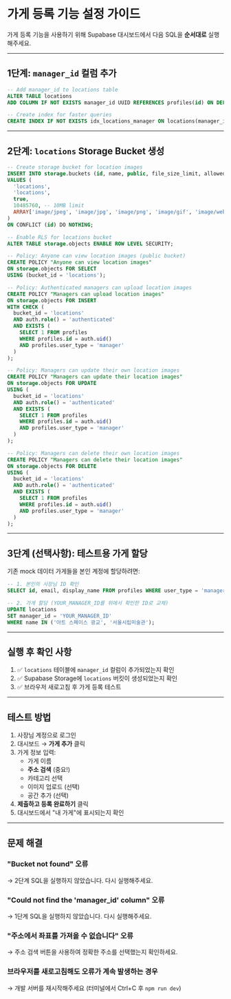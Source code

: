 # 가게 등록 기능 설정 가이드

가게 등록 기능을 사용하기 위해 Supabase 대시보드에서 다음 SQL을 **순서대로** 실행해주세요.

---

## 1단계: `manager_id` 컬럼 추가

```sql
-- Add manager_id to locations table
ALTER TABLE locations
ADD COLUMN IF NOT EXISTS manager_id UUID REFERENCES profiles(id) ON DELETE SET NULL;

-- Create index for faster queries
CREATE INDEX IF NOT EXISTS idx_locations_manager ON locations(manager_id);
```

---

## 2단계: `locations` Storage Bucket 생성

```sql
-- Create storage bucket for location images
INSERT INTO storage.buckets (id, name, public, file_size_limit, allowed_mime_types)
VALUES (
  'locations',
  'locations',
  true,
  10485760, -- 10MB limit
  ARRAY['image/jpeg', 'image/jpg', 'image/png', 'image/gif', 'image/webp']
)
ON CONFLICT (id) DO NOTHING;

-- Enable RLS for locations bucket
ALTER TABLE storage.objects ENABLE ROW LEVEL SECURITY;

-- Policy: Anyone can view location images (public bucket)
CREATE POLICY "Anyone can view location images"
ON storage.objects FOR SELECT
USING (bucket_id = 'locations');

-- Policy: Authenticated managers can upload location images
CREATE POLICY "Managers can upload location images"
ON storage.objects FOR INSERT
WITH CHECK (
  bucket_id = 'locations' 
  AND auth.role() = 'authenticated'
  AND EXISTS (
    SELECT 1 FROM profiles 
    WHERE profiles.id = auth.uid() 
    AND profiles.user_type = 'manager'
  )
);

-- Policy: Managers can update their own location images
CREATE POLICY "Managers can update their location images"
ON storage.objects FOR UPDATE
USING (
  bucket_id = 'locations' 
  AND auth.role() = 'authenticated'
  AND EXISTS (
    SELECT 1 FROM profiles 
    WHERE profiles.id = auth.uid() 
    AND profiles.user_type = 'manager'
  )
);

-- Policy: Managers can delete their own location images
CREATE POLICY "Managers can delete their location images"
ON storage.objects FOR DELETE
USING (
  bucket_id = 'locations' 
  AND auth.role() = 'authenticated'
  AND EXISTS (
    SELECT 1 FROM profiles 
    WHERE profiles.id = auth.uid() 
    AND profiles.user_type = 'manager'
  )
);
```

---

## 3단계 (선택사항): 테스트용 가게 할당

기존 mock 데이터 가게들을 본인 계정에 할당하려면:

```sql
-- 1. 본인의 사장님 ID 확인
SELECT id, email, display_name FROM profiles WHERE user_type = 'manager';

-- 2. 가게 할당 (YOUR_MANAGER_ID를 위에서 확인한 ID로 교체)
UPDATE locations 
SET manager_id = 'YOUR_MANAGER_ID' 
WHERE name IN ('아트 스페이스 광교', '서울시립미술관');
```

---

## 실행 후 확인 사항

1. ✅ `locations` 테이블에 `manager_id` 컬럼이 추가되었는지 확인
2. ✅ Supabase Storage에 `locations` 버킷이 생성되었는지 확인
3. ✅ 브라우저 새로고침 후 가게 등록 테스트

---

## 테스트 방법

1. 사장님 계정으로 로그인
2. 대시보드 → **가게 추가** 클릭
3. 가게 정보 입력:
   - 가게 이름
   - **주소 검색** (중요!)
   - 카테고리 선택
   - 이미지 업로드 (선택)
   - 공간 추가 (선택)
4. **제출하고 등록 완료하기** 클릭
5. 대시보드에서 "내 가게"에 표시되는지 확인

---

## 문제 해결

### "Bucket not found" 오류
→ 2단계 SQL을 실행하지 않았습니다. 다시 실행해주세요.

### "Could not find the 'manager_id' column" 오류
→ 1단계 SQL을 실행하지 않았습니다. 다시 실행해주세요.

### "주소에서 좌표를 가져올 수 없습니다" 오류
→ 주소 검색 버튼을 사용하여 정확한 주소를 선택했는지 확인하세요.

### 브라우저를 새로고침해도 오류가 계속 발생하는 경우
→ 개발 서버를 재시작해주세요 (터미널에서 Ctrl+C 후 `npm run dev`)









